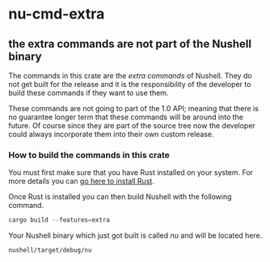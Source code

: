 # nu-cmd-extra

## the extra commands are not part of the Nushell binary

The commands in this crate are the *extra commands* of Nushell.  They do not
get built for the release and it is the responsibility of the developer to
build these commands if they want to use them.

These commands are not going to part of the 1.0 API; meaning that there
is no guarantee longer term that these commands will be around into the future.
Of course since they are part of the source tree now the developer could always
incorporate them into their own custom release.

### How to build the commands in this crate

You must first make sure that you have Rust installed on your system.  For
more details you can [go here to install Rust](https://rustup.rs/).

Once Rust is installed you can then build Nushell with the following command.

```rust
cargo build --features=extra
```

Your Nushell binary which just got built is called *nu* and will be located here.

```
nushell/target/debug/nu
```
